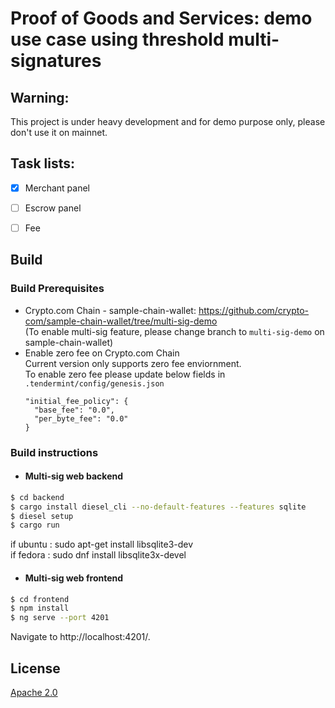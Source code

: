 # Proof of Goods and Services: demo use case using threshold multi-signatures
## Warning: 
This project is under heavy development and for demo purpose only, please don't use it on mainnet. 

## Task lists: 
- [X] Merchant panel
- [ ] Escrow panel
- [ ] Fee


## Build

### Build Prerequisites
- Crypto.com Chain - sample-chain-wallet: https://github.com/crypto-com/sample-chain-wallet/tree/multi-sig-demo
  <br> (To enable multi-sig feature, please change branch to `multi-sig-demo` on sample-chain-wallet)
- Enable zero fee on Crypto.com Chain
  <br> Current version only supports zero fee enviornment. 
  <br> To enable zero fee please update below fields in `.tendermint/config/genesis.json`
  ```
  "initial_fee_policy": {
    "base_fee": "0.0",
    "per_byte_fee": "0.0"
  }
### Build instructions
- #### Multi-sig web backend
```bash
$ cd backend
$ cargo install diesel_cli --no-default-features --features sqlite
$ diesel setup
$ cargo run
```
if ubuntu : sudo apt-get install libsqlite3-dev <br>
if fedora : sudo dnf install libsqlite3x-devel

- #### Multi-sig web frontend
```bash
$ cd frontend
$ npm install
$ ng serve --port 4201
```
Navigate to http://localhost:4201/.
## License

[Apache 2.0](./LICENSE)
